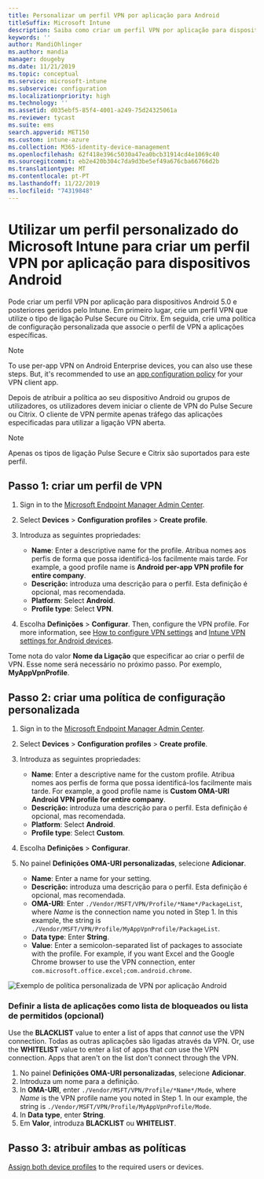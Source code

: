 ```yaml
---
title: Personalizar um perfil VPN por aplicação para Android
titleSuffix: Microsoft Intune
description: Saiba como criar um perfil VPN por aplicação para dispositivos Android geridos pelo Microsoft Intune.
keywords: ''
author: MandiOhlinger
ms.author: mandia
manager: dougeby
ms.date: 11/21/2019
ms.topic: conceptual
ms.service: microsoft-intune
ms.subservice: configuration
ms.localizationpriority: high
ms.technology: ''
ms.assetid: d035ebf5-85f4-4001-a249-75d24325061a
ms.reviewer: tycast
ms.suite: ems
search.appverid: MET150
ms.custom: intune-azure
ms.collection: M365-identity-device-management
ms.openlocfilehash: 62f418e396c5030a47ea0bcb31914cd4e1069c40
ms.sourcegitcommit: eb2e420b304c7da9d3be5ef49a676cba66766d2b
ms.translationtype: MT
ms.contentlocale: pt-PT
ms.lasthandoff: 11/22/2019
ms.locfileid: "74319848"
---
```

# <a name="use-a-microsoft-intune-custom-profile-to-create-a-per-app-vpn-profile-for-android-devices"></a>Utilizar um perfil personalizado do Microsoft Intune para criar um perfil VPN por aplicação para dispositivos Android

Pode criar um perfil VPN por aplicação para dispositivos Android 5.0 e posteriores geridos pelo Intune. Em primeiro lugar, crie um perfil VPN que utilize o tipo de ligação Pulse Secure ou Citrix. Em seguida, crie uma política de configuração personalizada que associe o perfil de VPN a aplicações específicas.

> [!NOTE]
> To use per-app VPN on Android Enterprise devices, you can also use these steps. But, it's recommended to use an [app configuration policy](../apps/app-configuration-policies-use-android.md) for your VPN client app.

Depois de atribuir a política ao seu dispositivo Android ou grupos de utilizadores, os utilizadores devem iniciar o cliente de VPN do Pulse Secure ou Citrix. O cliente de VPN permite apenas tráfego das aplicações especificadas para utilizar a ligação VPN aberta.

> [!NOTE]
>
> Apenas os tipos de ligação Pulse Secure e Citrix são suportados para este perfil.

## <a name="step-1-create-a-vpn-profile"></a>Passo 1: criar um perfil de VPN

1. Sign in to the [Microsoft Endpoint Manager Admin Center](https://go.microsoft.com/fwlink/?linkid=2109431).
2. Select **Devices** > **Configuration profiles** > **Create profile**.
3. Introduza as seguintes propriedades:

    - **Name**: Enter a descriptive name for the profile. Atribua nomes aos perfis de forma que possa identificá-los facilmente mais tarde. For example, a good profile name is **Android per-app VPN profile for entire company**.
    - **Descrição:** introduza uma descrição para o perfil. Esta definição é opcional, mas recomendada.
    - **Platform**: Select **Android**.
    - **Profile type**: Select **VPN**.

4. Escolha **Definições** > **Configurar**. Then, configure the VPN profile. For more information, see [How to configure VPN settings](vpn-settings-configure.md) and [Intune VPN settings for Android devices](vpn-settings-android.md).

Tome nota do valor **Nome da Ligação** que especificar ao criar o perfil de VPN. Esse nome será necessário no próximo passo. Por exemplo, **MyAppVpnProfile**.

## <a name="step-2-create-a-custom-configuration-policy"></a>Passo 2: criar uma política de configuração personalizada

1. Sign in to the [Microsoft Endpoint Manager Admin Center](https://go.microsoft.com/fwlink/?linkid=2109431).
2. Select **Devices** > **Configuration profiles** > **Create profile**.
3. Introduza as seguintes propriedades:

    - **Name**: Enter a descriptive name for the custom profile. Atribua nomes aos perfis de forma que possa identificá-los facilmente mais tarde. For example, a good profile name is **Custom OMA-URI Android VPN profile for entire company**.
    - **Descrição:** introduza uma descrição para o perfil. Esta definição é opcional, mas recomendada.
    - **Platform**: Select **Android**.
    - **Profile type**: Select **Custom**.

4. Escolha **Definições** > **Configurar**.
5. No painel **Definições OMA-URI personalizadas**, selecione **Adicionar**.
    - **Name**: Enter a name for your setting.
    - **Descrição:** introduza uma descrição para o perfil. Esta definição é opcional, mas recomendada.
    - **OMA-URI**: Enter `./Vendor/MSFT/VPN/Profile/*Name*/PackageList`, where *Name* is the connection name you noted in Step 1. In this example, the string is `./Vendor/MSFT/VPN/Profile/MyAppVpnProfile/PackageList`.
    - **Data type**: Enter **String**.
    - **Value**: Enter a semicolon-separated list of packages to associate with the profile. For example, if you want Excel and the Google Chrome browser to use the VPN connection, enter `com.microsoft.office.excel;com.android.chrome`.

![Exemplo de política personalizada de VPN por aplicação Android](./media/android-pulse-secure-per-app-vpn/android_per_app_vpn_oma_uri.png)

### <a name="set-your-app-list-to-blacklist-or-whitelist-optional"></a>Definir a lista de aplicações como lista de bloqueados ou lista de permitidos (opcional)

Use the **BLACKLIST** value to enter a list of apps that *cannot* use the VPN connection. Todas as outras aplicações são ligadas através da VPN. Or, use the **WHITELIST** value to enter a list of apps that *can* use the VPN connection. Apps that aren't on the list don't connect through the VPN.

1. No painel **Definições OMA-URI personalizadas**, selecione **Adicionar**.
2. Introduza um nome para a definição.
3. In **OMA-URI**, enter `./Vendor/MSFT/VPN/Profile/*Name*/Mode`, where *Name* is the VPN profile name you noted in Step 1. In our example, the string is `./Vendor/MSFT/VPN/Profile/MyAppVpnProfile/Mode`.
4. In **Data type**, enter **String**.
5. Em **Valor**, introduza **BLACKLIST** ou **WHITELIST**.

## <a name="step-3-assign-both-policies"></a>Passo 3: atribuir ambas as políticas

[Assign both device profiles](device-profile-assign.md) to the required users or devices.
